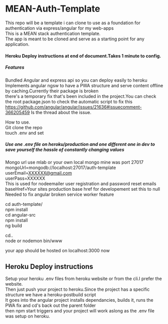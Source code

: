 # MEAN-Auth-Template
This repo will be a template i can clone to use as a foundation for authentication via express/angular for my web-apps  
This is a MEAN stack authentication template.    
The app is meant to be cloned and serve as a starting point for any application.    

#### Heroku Deploy instructions at end of document.Takes 1 minute to config.

##### Features
Bundled Angular and express api so you can deploy easily to heroku  
Implements angular ngsw to have a PWA structure and serve content offline by caching.Currently their package is broken  
there's a temporary fix that's been included in the project.You can check the root package.json to check the automatic script to fix this
https://github.com/angular/angular/issues/21636#issuecomment-366205459 Is the thread about the issue.


How to use.  
Git clone the repo  
touch .env and set  
##### Use one .env file on heroku/production and one different one in dev to save yourself the hassle of constantly changing values
Mongo url use mlab or your own local mongo mine was port 27017   
mongoUrl=mongodb://localhost:27017/auth-template
userEmail=XXXXXX@gmail.com  
userPass=XXXXXX  
This is used for nodeemailer user registration and password reset emails  
baseHref=Your sites production base href for developement set this to null  
Needed to fix angular broken service worker feature

cd auth-template/  
npm install  
cd angular-src  
npm install  
ng build  

cd..  
node or nodemon bin/www  

your app should be hosted on localhost:3000 now  


## Heroku Deploy instructions

Setup your heroku .env files from heroku website or from the cli.I prefer the website.  
Then just push your project to heroku.Since the project has a specific structure we have a heroku-postbuild script  
It goes into the angular project installs dependancies, builds it, runs the PWA fix and cd's back out the parent folder  
then npm start triggers and your project will work aslong as the .env file was setup on heroku.





